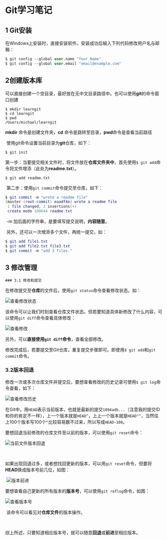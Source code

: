 # Git学习笔记

## 1 Git安装

​	在Windows上安装时，直接安装软件。安装成功后输入下列代码修改用户名与邮箱：

```lisp
$ git config --global user.name "Your Name"
$ git config --global user.email "email@example.com"
```

## 2创建版本库

​	可以直接创建一个空目录，最好放在无中文目录路径中。也可以使用**git**的命令窗口创建

```
$ mkdir learngit
$ cd learngit
$ pwd
/Users/michael/learngit
```

**mkdir** 命令是创建文件夹，**cd** 命令是跳转至目录，**pwd**命令是查看当前路径

​	使用git命令设置当前目录为**git**仓库，如下：

```
$ git init
```

​	第一步：当要提交相关文件时，将文件放在**仓库文件夹中**，首先使用```$ git add```命令将文件增添（此处为**readme.txt**）。

```$ git add readme.txt```

​	第二步：使用```git commit```命令提交至仓库，如下：

```lua
$ git commit -m "wrote a readme file"
[master (root-commit) eaadf4e] wrote a readme file
 1 file changed, 2 insertions(+)
 create mode 100644 readme.txt
```

​	-m 加后面的字符串，是要填写提交说明，**内容随意**。

​	另外，还可以一次增添多个文件，再统一提交，如：

```lua
$ git add file1.txt
$ git add file2.txt file3.txt
$ git commit -m "add 3 files."
```

## 3 修改管理

	### 3.1 修改和提交

​	在修改提交至**仓库**的文件后，使用```git status```命令查看修改状态。如：

![查看修改状态](https://ae01.alicdn.com/kf/H88c2839376d6423e8a9f590b7ab3c7adt.png)

​	该命令可以让我们时刻查看仓库文件状态。但若要知道具体新修改了什么内容，可以使用```git diff```命令查看具体修改：

![查看修改](https://ae01.alicdn.com/kf/H046faf9a34994123a9d2ceac050c18f13.png)

​	另外，可以**直接使用```git diff```命令**，查看全部修改。

​	修改完成后，若要提交至Git仓库，重复提交步骤即可。即使用```$ git add```和```git commit```命令。

### 3.2版本回退

​	修改一次或多次仓库文件并提交后，要想查看修改的历史记录可使用```$ git log```命令查看，如下：

![查看修改历史](https://ae01.alicdn.com/kf/Hc37499f6ceb64ff99bcef7d9d7edf3d5t.png)



​	在Git中，用`HEAD`表示当前版本，也就是最新的提交`1094adb...`（注意我的提交ID和你的肯定不一样），上一个版本就是`HEAD^`，上上一个版本就是`HEAD^^`，当然往上100个版本写100个`^`比较容易数不过来，所以写成`HEAD~100`。

​	要想回退当前修改的仓库文件至以前的版本，可以使用`git reset`命令：

![当前文件版本回退](https://ae01.alicdn.com/kf/H8442fcdcc98a4463bcea3529b247e18aT.png)

​	

​	如果出现回退过多，或者想找回更新的版本，可以用`git reset`命令，但要将**HEAD**换成版本号前几位，如图：

​							![版本前进](https://ae01.alicdn.com/kf/H2e385ef8890a4db193104fc67264bbceH.png)



​	要想查看自己更新的所有版本的**版本号**，可以使用`git reflog`命令，如图：

![查看版本号](C:\Users\32838\AppData\Roaming\Typora\typora-user-images\image-20200216195129757.png)

​	该命令可以看见对**仓库文件**的版本操作。

​	

​	综上所述，只要知道相应版本号，就可以随意**回退**或**前进**至相应版本。